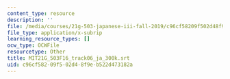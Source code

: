 ```yaml
---
content_type: resource
description: ''
file: /media/courses/21g-503-japanese-iii-fall-2019/c96cf58209f502d48f9eb522d473182a_MIT21G_503F16_track06_ja_300k.srt
file_type: application/x-subrip
learning_resource_types: []
ocw_type: OCWFile
resourcetype: Other
title: MIT21G_503F16_track06_ja_300k.srt
uid: c96cf582-09f5-02d4-8f9e-b522d473182a
---
```

